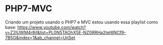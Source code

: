 # PHP7-MVC
 Criando um projeto usando o PHP7 e MVC
estou usando essa playlist como base: https://www.youtube.com/watch?v=Z2IUWM4r8iI&list=PL0N5TAOhX5E-NZ0RRHa2tet6NCf9-7B5G&index=1&ab_channel=UnSet
